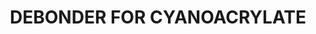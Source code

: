 ---
layout: product
title: "DEBONDER FOR CYANOACRYLATE"
price: "1300" 
desc: "Skidač superlepka"
img_path: "/assets/img/A.MIG-8036.webp"
brand: "AMMO"
available: false
special_offer: false
new: false
soon: false
cat: "070000"
subcat: "070100"
subsubcat: "070104"
sifra: "A.MIG-8036"
popular: false
---
